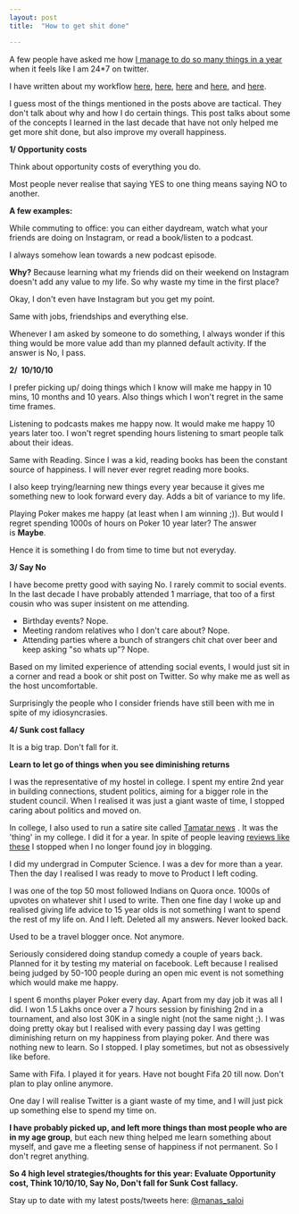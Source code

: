 ```yaml
---
layout: post
title:  "How to get shit done"

---
```


A few people have asked me how [I manage to do so many things in a year](https://manassaloi.com/2019/11/01/personal-OKRs-update-2019.html) when it feels like I am 24*7 on twitter.

I have written about my workflow [here](https://manassaloi.com/2016/01/14/11-habits-change-life.html), [here](https://manassaloi.com/2019/03/05/55-books-read.html), [here](https://manassaloi.com/2019/03/08/how-to-learn.html) and [here](https://manassaloi.com/2019/11/24/build-measure-learn.html), and [here](https://manassaloi.com/2019/03/07/macro-micro-learning.html).

I guess most of the things mentioned in the posts above are tactical. They don't talk about why and how I do certain things. This post talks about some of the concepts I learned in the last decade that have not only helped me get more shit done, but also improve my overall happiness.

**1/ Opportunity costs**

Think about opportunity costs of everything you do.

Most people never realise that saying YES to one thing means saying NO to another.

**A few examples:**

While commuting to office: you can either daydream, watch what your friends are doing on Instagram, or read a book/listen to a podcast.

I always somehow lean towards a new podcast episode.

**Why?** Because learning what my friends did on their weekend on Instagram doesn't add any value to my life. So why waste my time in the first place?

Okay, I don't even have Instagram but you get my point.

Same with jobs, friendships and everything else. 

Whenever I am asked by someone to do something, I always wonder if this thing would be more value add than my planned default activity. If the answer is No, I pass.

**2/  10/10/10**  

I prefer picking up/ doing things which I know will make me happy in 10 mins, 10 months and 10 years.
Also things which I won't regret in the same time frames.

Listening to podcasts makes me happy now. It would make me happy 10 years later too. I won't regret spending hours listening to smart people talk about their ideas.

Same with Reading. Since I was a kid, reading books has been the constant source of happiness. I will never ever regret reading more books.

I also keep trying/learning new things every year because it gives me something new to look forward every day. Adds a bit of variance to my life.

Playing Poker makes me happy (at least when I am winning ;)). But would I regret spending 1000s of hours on Poker 10 year later? The answer is **Maybe**.

Hence it is something I do from time to time but not everyday.

**3/ Say No**

I have become pretty good with saying No. I rarely commit to social events. In the last decade I have probably attended 1 marriage, that too of a first cousin who was super insistent on me attending.

- Birthday events? Nope.
- Meeting random relatives who I don't care about? Nope.
- Attending parties where a bunch of strangers chit chat over beer and keep asking "so whats up"? Nope.


Based on my limited experience of attending social events, I would just sit in a corner and read a book or shit post on Twitter. So why make me as well as the host uncomfortable.

Surprisingly the people who I consider friends have still been with me in spite of my idiosyncrasies.

**4/ Sunk cost fallacy**

It is a big trap. Don't fall for it.

**Learn to let go of things when you see diminishing returns**

I was the representative of my hostel in college. I spent my entire 2nd year in building connections, student politics, aiming for a bigger role in the student council. When I realised it was just a giant waste of time, I stopped caring about politics and moved on.

In college, I also used to run a satire site called [Tamatar news](http://tamatarnews.blogspot.com/2011/09/shocking-news-gajalaxmi-anda-stall-wins.html#comment-form) . It was the 'thing' in my college. I did it for a year. In spite of people leaving [reviews like these](http://tamatarnews.blogspot.com/2011/09/shocking-news-gajalaxmi-anda-stall-wins.html?showComment=1315850507806#c2391655012539473911) I stopped when I no longer found joy in blogging.

I did my undergrad in Computer Science. I was a dev for more than a year. Then the day I realised I was ready to move to Product I left coding. 

I was one of the top 50 most followed Indians on Quora once. 1000s of upvotes on whatever shit I used to write. Then one fine day I woke up and realised giving life advice to 15 year olds is not something I want to spend the rest of my life on. And I left. Deleted all my answers. Never looked back.

Used to be a travel blogger once. Not anymore.

Seriously considered doing standup comedy a couple of years back. Planned for it by testing my material on facebook. Left because I realised being judged by 50-100 people during an open mic event is not something which would make me happy. 

I spent 6 months player Poker every day. Apart from my day job it was all I did. I won 1.5 Lakhs once over a 7 hours session by finishing 2nd in a tournament, and also lost 30K in a single night (not the same night ;). I was doing pretty okay but I realised with every passing day I was getting diminishing return on my happiness from playing poker. And there was nothing new to learn. So I stopped. I play sometimes, but not as obsessively like before.

Same with Fifa. I played it for years. Have not bought Fifa 20 till now. Don't plan to play online anymore.

One day I will realise Twitter is a giant waste of my time, and I will just pick up something else to spend my time on.

**I have probably picked up, and left more things than most people who are in my age group**, but each new thing helped me learn something about myself, and gave me a fleeting sense of happiness if not permanent. So I don't regret anything.


**So 4 high level strategies/thoughts for this year: Evaluate Opportunity cost, Think 10/10/10, Say No, Don't fall for Sunk Cost fallacy.**


Stay up to date with my latest posts/tweets here: [@manas_saloi](http://twitter.com/manas_saloi)
